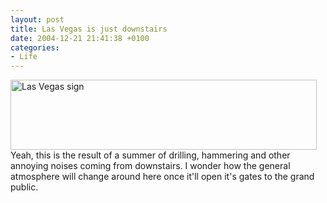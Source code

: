 ```yaml
---
layout: post
title: Las Vegas is just downstairs
date: 2004-12-21 21:41:38 +0100
categories:
- Life
---
```

<p><img src="http://www.rusiczki.net/blog/blogpics/las_vegas_downstairs.jpg" width="490" height="112" alt="Las Vegas sign" class="image" /><br />
Yeah, this is the result of a summer of drilling, hammering and other annoying noises coming from downstairs. I wonder how the general atmosphere will change around here once it'll open it's gates to the grand public.</p>
